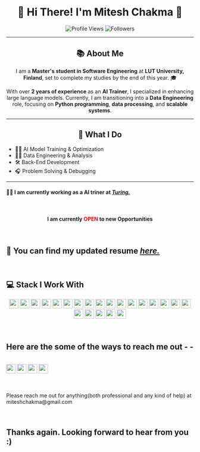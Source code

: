 
<h1 align="center">👋 Hi There! I'm Mitesh Chakma 🌟</h1>

<p align="center">
<img src="https://komarev.com/ghpvc/?username=MiteshChakma" alt="Profile Views" />
<img src="https://img.shields.io/github/followers/MiteshChakma?label=Followers&style=social" alt="Followers" />
</p>

---

<h2 align="center">📚 About Me</h2>
<p align="center">
I am a <b>Master's student in Software Engineering</b> at <b>LUT University, Finland</b>, set to complete my studies by the end of this year. 🎓
</p>

<p align="center">
With over <b>2 years of experience</b> as an <b>AI Trainer</b>, I specialized in enhancing large language models. Currently, I am transitioning into a <b>Data Engineering</b> role, focusing on <b>Python programming</b>, <b>data processing</b>, and <b>scalable systems</b>. 
</p>

---

<h2 align="center">🎨 What I Do</h2>
<ul>
<li>👨‍💻 AI Model Training & Optimization</li>
<li>👨‍💼 Data Engineering & Analysis</li>
<li>🛠️ Back-End Development</li>
<li>🎧 Problem Solving & Debugging</li>
</ul>


---


<h4> 🧑‍💼 I am currently working as a AI triner at <bold><i><a href="https://www.turing.com/">Turing. </a></i></bold></h4> 
<br>

<h4><p align="center"> I am currently <b style="color:red;"> OPEN</b> to new Opportunities</p></h4>
<br>


<h2> 📝 You can find my updated resume <i><a href="https://drive.google.com/file/d/1IoWoVEoKrETnVK9twsE7DEPAG_tEr_i0/view?usp=sharing">here.</a></i></h2> 

<br>
<h2> 💻 Stack I Work With </h2>


<p align="center">
<img src="https://img.shields.io/badge/python-3776AB.svg?&style=for-the-badge&logo=python&logoColor=white" height="25"/>
<img src="https://img.shields.io/badge/Python-3776AB?style=for-the-badge&logo=python&logoColor=white" height="25"/>
<img src="https://img.shields.io/badge/javascript-F7DF1E.svg?&style=for-the-badge&logo=javascript&logoColor=white" height="25"/>
<img src="https://img.shields.io/badge/firebase-FFCA28.svg?&style=for-the-badge&logo=firebase&logoColor=white" height="25"/>
<img src="https://img.shields.io/badge/mysql-4479A1.svg?&style=for-the-badge&logo=mysql&logoColor=white" height="25"/>
<img src="https://img.shields.io/badge/PostgreSQL-316192?style=for-the-badge&logo=postgresql&logoColor=white" height="25"/>	
<img src="https://img.shields.io/badge/xampp-FB7A24.svg?&style=for-the-badge&logo=xampp&logoColor=white" height="25"/>
<img src="https://img.shields.io/badge/jupyter-F3631D.svg?&style=for-the-badge&logo=jupyter&logoColor=white" height="25"/>
<img src="https://img.shields.io/badge/anaconda-42B029.svg?&style=for-the-badge&logo=anaconda&logoColor=white" height="25"/>
<img src="https://img.shields.io/badge/VS%20Code-007ACC.svg?&style=for-the-badge&logo=visual-studio-code&logoColor=white" height="25"/>
<img src="https://img.shields.io/badge/sublime-FF9800.svg?&style=for-the-badge&logo=sublime-text&logoColor=white" height="25"/>
<img src="https://img.shields.io/badge/Flask-000000.svg?&style=for-the-badge&logo=flask&logoColor=white" height="25"/>
<img src="https://img.shields.io/badge/latex-008080.svg?&style=for-the-badge&logo=latex&logoColor=white" height="25"/>
<img src="https://img.shields.io/badge/sqlite-7CBEE4.svg?&style=for-the-badge&logo=sqlite&logoColor=white" height="25"/>
<img src="https://img.shields.io/badge/Django-092D1F.svg?&style=for-the-badge&logo=Django&logoColor=white" height="25"/>
<img src="https://img.shields.io/badge/DJANGO-REST-ff1709?style=for-the-badge&logo=django&logoColor=white&color=ff1709&labelColor=gray" height="25"/>
<img src="https://img.shields.io/badge/Docker-2CA5E0?style=for-the-badge&logo=docker&logoColor=white" height="25"/>
<img src="https://img.shields.io/badge/Postman-FF6C37?style=for-the-badge&logo=Postman&logoColor=white" height="25"/>
<img src="https://img.shields.io/badge/Git-F05032?style=for-the-badge&logo=git&logoColor=white" height="25"/>
<img src="https://img.shields.io/badge/Nginx-009639?style=for-the-badge&logo=nginx&logoColor=white" height="25"/>
<img src="https://img.shields.io/badge/Amazon AWS-{232F3E}?style=for-the-badge&logo=amazonaws&logoColor=white" height="25"/>
<img src="https://img.shields.io/badge/Digital_Ocean-0080FF?style=for-the-badge&logo=DigitalOcean&logoColor=white" height="25"/>
</p> 
<br>
<h2> Here are the some of the ways to reach me out - -</h2>
<br>
<a href="https://www.linkedin.com/in/mitesh-chakma/"> <img src="https://img.shields.io/badge/LinkedIn-0077B5?style=for-the-badge&logo=linkedin&logoColor=white" height="25"/></a>
<a href="mailto:miteshchakma@gmail.com?subject=Mail from Github Link"><img src="https://img.shields.io/badge/Gmail-D14836?style=for-the-badge&logo=gmail&logoColor=white" height="25"/></a>
<a href="https://wa.me/8801673238021"><img src="https://img.shields.io/badge/WhatsApp-25D366?style=for-the-badge&logo=whatsapp&logoColor=white" height="25"/></a>
<a href="https://stackoverflow.com/users/3775790/mitesh"><img src="https://img.shields.io/badge/Stack_Overflow-FE7A16?style=for-the-badge&logo=stack-overflow&logoColor=white" height="25"/></a>

<br>
<br>
<br>
<p>Please reach me out for anything(both professional and any kind of help) at miteshchakma@gmail.com </p>
<br>
<h2> Thanks again. Looking forward to hear from you :) </h2>







